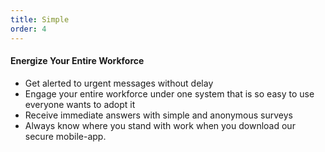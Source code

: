 ```yaml
---
title: Simple
order: 4
---
```



#### Energize Your Entire Workforce

* Get alerted to urgent messages without delay
* Engage your entire workforce under one system that is so easy to use everyone wants to adopt it
* Receive immediate answers with simple and anonymous surveys
* Always know where you stand with work when you download our secure mobile-app.
